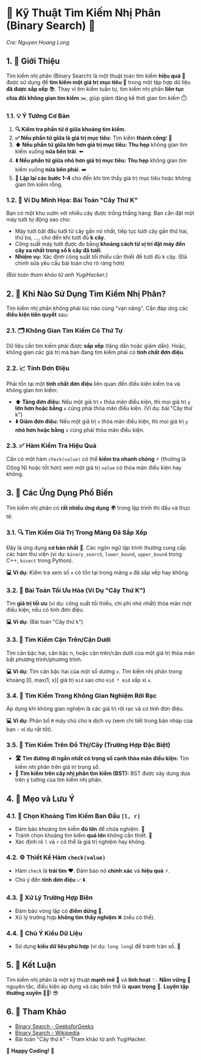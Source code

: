 # 🔎 Kỹ Thuật Tìm Kiếm Nhị Phân (Binary Search) 🚀
_Cre: Nguyen Hoang Long_
## 1. 👋 Giới Thiệu

Tìm kiếm nhị phân (Binary Search) là một thuật toán tìm kiếm **hiệu quả** 💪 được sử dụng để **tìm kiếm một giá trị mục tiêu** 🎯 trong một tập hợp dữ liệu **đã được sắp xếp** 📚. Thay vì tìm kiếm tuần tự, tìm kiếm nhị phân **liên tục chia đôi không gian tìm kiếm** ✂️, giúp giảm đáng kể thời gian tìm kiếm ⏱️.

### 1.1. 💡 Ý Tưởng Cơ Bản

1.  **🔍 Kiểm tra phần tử ở giữa khoảng tìm kiếm.**
2.  **✅ Nếu phần tử giữa là giá trị mục tiêu:** Tìm kiếm **thành công**! 🎉
3.  **⬆️ Nếu phần tử giữa lớn hơn giá trị mục tiêu:** **Thu hẹp** không gian tìm kiếm xuống **nửa bên trái**. ⬅️
4.  **⬇️ Nếu phần tử giữa nhỏ hơn giá trị mục tiêu:** **Thu hẹp** không gian tìm kiếm xuống **nửa bên phải**. ➡️
5.  **🔄 Lặp lại các bước 1-4** cho đến khi tìm thấy giá trị mục tiêu hoặc không gian tìm kiếm rỗng.

### 1.2. 📌 Ví Dụ Minh Họa: Bài Toán "Cây Thứ K"

Bạn có một khu vườn với nhiều cây được trồng thẳng hàng. Bạn cần đặt một máy tưới tự động sao cho:

*   Máy tưới bắt đầu tưới từ cây gần nó nhất, tiếp tục tưới cây gần thứ hai, thứ ba, ..., cho đến khi tưới đủ **k cây**.
*   Công suất máy tưới được đo bằng **khoảng cách từ vị trí đặt máy đến cây xa nhất trong số k cây đã tưới**.
*   **Nhiệm vụ:** Xác định công suất *tối thiểu* cần thiết để tưới đủ k cây. (Đã chỉnh sửa yêu cầu bài toán cho rõ ràng hơn)

_(Bài toán tham khảo từ anh YugiHacker.)_

## 2. 🤔 Khi Nào Sử Dụng Tìm Kiếm Nhị Phân?

Tìm kiếm nhị phân không phải lúc nào cũng "vạn năng".  Cần đáp ứng các **điều kiện tiên quyết** sau:

### 2.1. 🗂️ Không Gian Tìm Kiếm Có Thứ Tự

Dữ liệu cần tìm kiếm phải được **sắp xếp** (tăng dần hoặc giảm dần). Hoặc, không gian các giá trị mà bạn đang tìm kiếm phải có **tính chất đơn điệu**.

### 2.2. 📈 Tính Đơn Điệu

Phải tồn tại một **tính chất đơn điệu** liên quan đến điều kiện kiểm tra và không gian tìm kiếm:

*   **⬆️ Tăng đơn điệu:** Nếu một giá trị `x` thỏa mãn điều kiện, thì mọi giá trị `y` **lớn hơn hoặc bằng** `x` cũng phải thỏa mãn điều kiện. (Ví dụ: bài "Cây thứ k")
*   **⬇️ Giảm đơn điệu:** Nếu một giá trị `x` thỏa mãn điều kiện, thì mọi giá trị `y` **nhỏ hơn hoặc bằng** `x` cũng phải thỏa mãn điều kiện.

### 2.3. ✅ Hàm Kiểm Tra Hiệu Quả

Cần có một hàm `check(value)` có thể **kiểm tra nhanh chóng** ⚡ (thường là O(log N) hoặc tốt hơn) xem một giá trị `value` có thỏa mãn điều kiện hay không.

## 3. 🚀 Các Ứng Dụng Phổ Biến

Tìm kiếm nhị phân có **rất nhiều ứng dụng** 🌍 trong lập trình thi đấu và thực tế:

### 3.1. 🔍 Tìm Kiếm Giá Trị Trong Mảng Đã Sắp Xếp

Đây là ứng dụng **cơ bản nhất** 🦴. Các ngôn ngữ lập trình thường cung cấp các hàm thư viện (ví dụ: `binary_search`, `lower_bound`, `upper_bound` trong C++, `bisect` trong Python).

**💻 Ví dụ:** Kiểm tra xem số `x` có tồn tại trong mảng `a` đã sắp xếp hay không.

### 3.2. 🎯 Bài Toán Tối Ưu Hóa (Ví Dụ "Cây Thứ K")

Tìm **giá trị tối ưu** (ví dụ: công suất tối thiểu, chi phí nhỏ nhất) thỏa mãn một điều kiện, nếu có tính đơn điệu.

**💻 Ví dụ:** (Bài toán "Cây thứ k")

### 3.3. 📐 Tìm Kiếm Cận Trên/Cận Dưới

Tìm căn bậc hai, căn bậc n, hoặc cận trên/cận dưới của một giá trị thỏa mãn bất phương trình/phương trình.

**💻 Ví dụ:** Tìm căn bậc hai của một số dương `x`. Tìm kiếm nhị phân trong khoảng [0, max(1, x)] giá trị `mid` sao cho `mid * mid` xấp xỉ `x`.

### 3.4. 🧩 Tìm Kiếm Trong Không Gian Nghiệm Rời Rạc

Áp dụng khi không gian nghiệm là các giá trị rời rạc và có tính đơn điệu.

**💻 Ví dụ:** Phân bổ `M` máy chủ cho `N` dịch vụ (xem chi tiết trong bản nháp của bạn - ví dụ rất tốt).

### 3.5. 🌳 Tìm Kiếm Trên Đồ Thị/Cây (Trường Hợp Đặc Biệt)

*   **🛣️ Tìm đường đi ngắn nhất có trọng số cạnh thỏa mãn điều kiện:** Tìm kiếm nhị phân trên giá trị trọng số.
*   **🌲 Tìm kiếm trên cây nhị phân tìm kiếm (BST):** BST được xây dựng dựa trên ý tưởng của tìm kiếm nhị phân.

## 4. 🔑 Mẹo và Lưu Ý

### 4.1. 📏 Chọn Khoảng Tìm Kiếm Ban Đầu `[l, r]`

*   Đảm bảo khoảng tìm kiếm **đủ lớn** để chứa nghiệm. 🎯
*   Tránh chọn khoảng tìm kiếm **quá lớn** không cần thiết. 🐌
*   Xác định rõ `l` và `r` có thể là giá trị nghiệm hay không.

### 4.2. ⚙️ Thiết Kế Hàm `check(value)`

*   Hàm `check` là **trái tim** ❤️. Đảm bảo nó **chính xác** và **hiệu quả** ⚡.
*   Chú ý đến **tính đơn điệu** 📈⬇️.

### 4.3. 🚧 Xử Lý Trường Hợp Biên

*   Đảm bảo vòng lặp có **điểm dừng** 🛑.
*   Xử lý trường hợp **không tìm thấy nghiệm** ❌ (nếu có thể).

### 4.4. 🔢 Chú Ý Kiểu Dữ Liệu

*   Sử dụng **kiểu dữ liệu phù hợp** (ví dụ: `long long`) để tránh tràn số. 🧐

## 5. 🎉 Kết Luận

Tìm kiếm nhị phân là một kỹ thuật **mạnh mẽ** 💪 và **linh hoạt** ✨. **Nắm vững** 🧠 nguyên tắc, điều kiện áp dụng và các biến thể là **quan trọng** 🌟. **Luyện tập thường xuyên** 🏋️‍♀️! 😎

## 6. 🔗 Tham Khảo

*   [Binary Search - GeeksforGeeks](https://www.geeksforgeeks.org/binary-search/)
*   [Binary Search - Wikipedia](https://en.wikipedia.org/wiki/Binary_search_algorithm)
*   Bài toán "Cây thứ k" - Tham khảo từ anh YugiHacker.

🚀 **Happy Coding!** 🎯